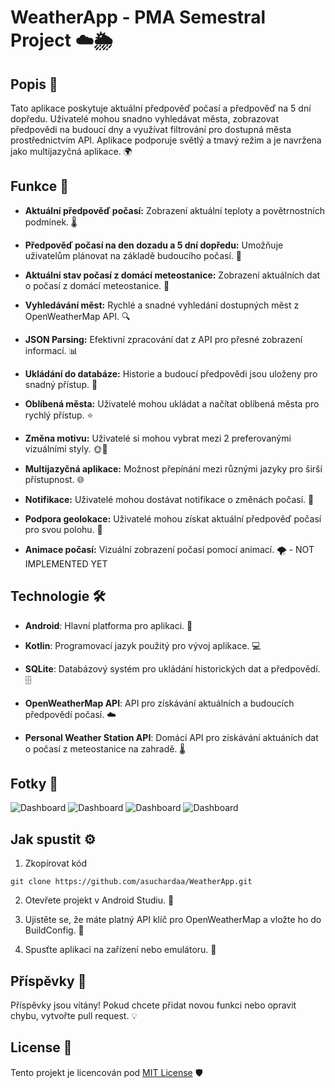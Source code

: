 WeatherApp - PMA Semestral Project ☁️🌦️
==================================

Popis 📜
--------

Tato aplikace poskytuje aktuální předpověď počasí a předpověď na 5 dní dopředu. Uživatelé mohou snadno vyhledávat města, zobrazovat předpovědi na budoucí dny a využívat filtrování pro dostupná města prostřednictvím API. Aplikace podporuje světlý a tmavý režim a je navržena jako multijazyčná aplikace. 🌍

Funkce 🚀
---------

*   **Aktuální předpověď počasí:** Zobrazení aktuální teploty a povětrnostních podmínek. 🌡️

*   **Předpověď počasí na den dozadu a 5 dní dopředu:** Umožňuje uživatelům plánovat na základě budoucího počasí. 📅

*   **Aktuální stav počasí z domácí meteostanice:** Zobrazení aktuálních dat o počasí z domácí meteostanice. 🏡

*   **Vyhledávání měst:** Rychlé a snadné vyhledání dostupných měst z OpenWeatherMap API. 🔍

*   **JSON Parsing:** Efektivní zpracování dat z API pro přesné zobrazení informací. 📊

*   **Ukládání do databáze:** Historie a budoucí předpovědi jsou uloženy pro snadný přístup. 💾

*   **Oblíbená města:** Uživatelé mohou ukládat a načítat oblíbená města pro rychlý přístup. ⭐

*   **Změna motivu:** Uživatelé si mohou vybrat mezi 2 preferovanými vizuálními styly. 🌞🌙

*   **Multijazyčná aplikace:** Možnost přepínání mezi různými jazyky pro širší přístupnost. 🌐

*   **Notifikace:** Uživatelé mohou dostávat notifikace o změnách počasí. 📩

*   **Podpora geolokace:** Uživatelé mohou získat aktuální předpověď počasí pro svou polohu. 📍

*   **Animace počasí:** Vizuální zobrazení počasí pomocí animací. 🌪️ - NOT IMPLEMENTED YET

Technologie 🛠️
---------------

*   **Android**: Hlavní platforma pro aplikaci. 📱

*   **Kotlin**: Programovací jazyk použitý pro vývoj aplikace. 💻

*   **SQLite**: Databázový systém pro ukládání historických dat a předpovědí. 🗄️

*   **OpenWeatherMap API**: API pro získávání aktuálních a budoucích předpovědí počasí. ☁️

*   **Personal Weather Station API**: Domácí API pro získávání aktuáních dat o počasí z meteostanice na zahradě. 🌡️ 
    
Fotky 📸
--------------
![Dashboard](app/src/main/res/drawable/dashboard.png)
![Dashboard](app/src/main/res/drawable/forecast.png)
![Dashboard](app/src/main/res/drawable/dashboard_purple_theme_en.png)
![Dashboard](app/src/main/res/drawable/notifications.png)

Jak spustit ⚙️
--------------

1.  Zkopírovat kód
```
git clone https://github.com/asuchardaa/WeatherApp.git
```

2.  Otevřete projekt v Android Studiu. 📖

3.  Ujistěte se, že máte platný API klíč pro OpenWeatherMap a vložte ho do BuildConfig. 🔑

4.  Spusťte aplikaci na zařízení nebo emulátoru. 🚀


Příspěvky 🤝
------------

Příspěvky jsou vítány! Pokud chcete přidat novou funkci nebo opravit chybu, vytvořte pull request. 💡

License 📄
----------

Tento projekt je licencován pod [MIT License](https://github.com/asuchardaa/WeatherApp?tab=MIT-1-ov-file) 🛡️